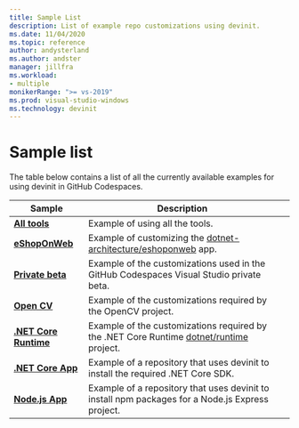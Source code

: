 ```yaml
---
title: Sample List
description: List of example repo customizations using devinit.
ms.date: 11/04/2020
ms.topic: reference
author: andysterland
ms.author: andster
manager: jillfra
ms.workload:
- multiple
monikerRange: ">= vs-2019"
ms.prod: visual-studio-windows
ms.technology: devinit
---
```

# Sample list

The table below contains a list of all the currently available examples for using devinit in GitHub Codespaces.

| Sample                                            | Description                                                                                                                  |   |
|---------------------------------------------------|------------------------------------------------------------------------------------------------------------------------------|---|
| [**All tools**](sample-all-tool.md)               | Example of using all the tools.                                                                                              |   |
| [**eShopOnWeb**](sample-eshoponweb.md)            | Example of customizing the [dotnet-architecture/eshoponweb](https://github.com/dotnet-architecture/eShopOnWeb) app.          |   |
| [**Private beta**](sample-private-preview.md)     | Example of the customizations used in the GitHub Codespaces Visual Studio private beta.                                      |   |
| [**Open CV**](sample-opencv.md)                   | Example of the customizations required by the OpenCV project.                                                                |   |
| [**.NET Core Runtime**](sample-dotnet-runtime.md) | Example of the customizations required by the .NET Core Runtime [dotnet/runtime](https://github.com/dotnet/runtime) project. |   |
| [**.NET Core App**](sample-dotnet-core.md)        | Example of a repository that uses devinit to install the required .NET Core SDK.                                             |   |
| [**Node.js App**](sample-nodejs.md)               | Example of a repository that uses devinit to install npm packages for a Node.js Express project.                             |   |

